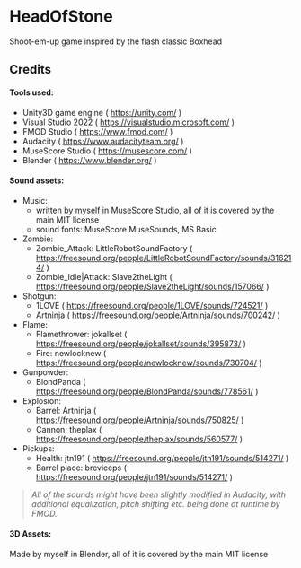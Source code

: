 # HeadOfStone
Shoot-em-up game inspired by the flash classic Boxhead


## Credits

#### **Tools used:**  
 - Unity3D game engine ( https://unity.com/ )
 - Visual Studio 2022 ( https://visualstudio.microsoft.com/ )
 - FMOD Studio ( https://www.fmod.com/ )
 - Audacity ( https://www.audacityteam.org/ )
 - MuseScore Studio ( https://musescore.com/ )
 - Blender ( https://www.blender.org/ )  
   

#### **Sound assets:**   
 - Music:
	- written by myself in MuseScore Studio, all of it is covered by the main MIT license
	- sound fonts: MuseScore MuseSounds, MS Basic
 - Zombie:
	- Zombie_Attack: LittleRobotSoundFactory ( https://freesound.org/people/LittleRobotSoundFactory/sounds/316214/ )
	- Zombie_Idle|Attack: Slave2theLight ( https://freesound.org/people/Slave2theLight/sounds/157066/ )
 - Shotgun:
	- 1LOVE ( https://freesound.org/people/1LOVE/sounds/724521/ )
	- Artninja ( https://freesound.org/people/Artninja/sounds/700242/ )
 - Flame:
	- Flamethrower: jokallset ( https://freesound.org/people/jokallset/sounds/395873/ )
	- Fire: newlocknew ( https://freesound.org/people/newlocknew/sounds/730704/ )
 - Gunpowder:
	- BlondPanda ( https://freesound.org/people/BlondPanda/sounds/778561/ )
 - Explosion:
	- Barrel: Artninja ( https://freesound.org/people/Artninja/sounds/750825/ )
	- Cannon: theplax ( https://freesound.org/people/theplax/sounds/560577/ )
 - Pickups:
	- Health: jtn191 ( https://freesound.org/people/jtn191/sounds/514271/ )
	- Barrel place: breviceps ( https://freesound.org/people/jtn191/sounds/514271/ )   
	     
> _All of the sounds might have been slightly modified in Audacity, with additional equalization, pitch shifting etc. being done at runtime by FMOD._

    
#### **3D Assets:**   
Made by myself in Blender, all of it is covered by the main MIT license